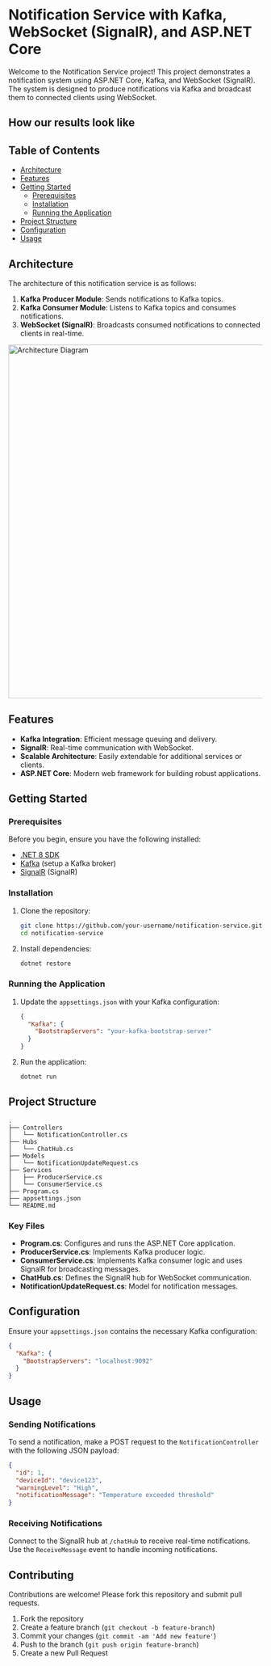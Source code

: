 # Notification Service with Kafka, WebSocket (SignalR), and ASP.NET Core

Welcome to the Notification Service project! This project demonstrates a notification system using ASP.NET Core, Kafka, and WebSocket (SignalR). The system is designed to produce notifications via Kafka and broadcast them to connected clients using WebSocket.

## How our results look like 


## Table of Contents

- [Architecture](#architecture)
- [Features](#features)
- [Getting Started](#getting-started)
  - [Prerequisites](#prerequisites)
  - [Installation](#installation)
  - [Running the Application](#running-the-application)
- [Project Structure](#project-structure)
- [Configuration](#configuration)
- [Usage](#usage)


## Architecture

The architecture of this notification service is as follows:

1. **Kafka Producer Module**: Sends notifications to Kafka topics.
2. **Kafka Consumer Module**: Listens to Kafka topics and consumes notifications.
3. **WebSocket (SignalR)**: Broadcasts consumed notifications to connected clients in real-time.

<img src="https://i.imgur.com/DUIlfh9.png" alt="Architecture Diagram" width="700"/> 

## Features

- **Kafka Integration**: Efficient message queuing and delivery.
- **SignalR**: Real-time communication with WebSocket.
- **Scalable Architecture**: Easily extendable for additional services or clients.
- **ASP.NET Core**: Modern web framework for building robust applications.

## Getting Started

### Prerequisites

Before you begin, ensure you have the following installed:

- [.NET 8 SDK](https://dotnet.microsoft.com/download/dotnet/6.0](https://dotnet.microsoft.com/en-us/download/dotnet/8.0))
- [Kafka](https://kafka.apache.org/quickstart) (setup a Kafka broker)
- [SignalR](https://dotnet.microsoft.com/en-us/apps/aspnet/signalr) (SignalR)

### Installation

1. Clone the repository:

   ```sh
   git clone https://github.com/your-username/notification-service.git
   cd notification-service
   ```

2. Install dependencies:

   ```sh
   dotnet restore
   ```

### Running the Application

1. Update the `appsettings.json` with your Kafka configuration:

   ```json
   {
     "Kafka": {
       "BootstrapServers": "your-kafka-bootstrap-server"
     }
   }
   ```

2. Run the application:

   ```sh
   dotnet run
   ```

## Project Structure

```plaintext
.
├── Controllers
│   └── NotificationController.cs
├── Hubs
│   └── ChatHub.cs
├── Models
│   └── NotificationUpdateRequest.cs
├── Services
│   ├── ProducerService.cs
│   └── ConsumerService.cs
├── Program.cs
├── appsettings.json
└── README.md
```

### Key Files

- **Program.cs**: Configures and runs the ASP.NET Core application.
- **ProducerService.cs**: Implements Kafka producer logic.
- **ConsumerService.cs**: Implements Kafka consumer logic and uses SignalR for broadcasting messages.
- **ChatHub.cs**: Defines the SignalR hub for WebSocket communication.
- **NotificationUpdateRequest.cs**: Model for notification messages.

## Configuration

Ensure your `appsettings.json` contains the necessary Kafka configuration:

```json
{
  "Kafka": {
    "BootstrapServers": "localhost:9092"
  }
}
```

## Usage

### Sending Notifications

To send a notification, make a POST request to the `NotificationController` with the following JSON payload:

```json
{
  "id": 1,
  "deviceId": "device123",
  "warningLevel": "High",
  "notificationMessage": "Temperature exceeded threshold"
}
```

### Receiving Notifications

Connect to the SignalR hub at `/chatHub` to receive real-time notifications. Use the `ReceiveMessage` event to handle incoming notifications.

## Contributing

Contributions are welcome! Please fork this repository and submit pull requests.

1. Fork the repository
2. Create a feature branch (`git checkout -b feature-branch`)
3. Commit your changes (`git commit -am 'Add new feature'`)
4. Push to the branch (`git push origin feature-branch`)
5. Create a new Pull Request

